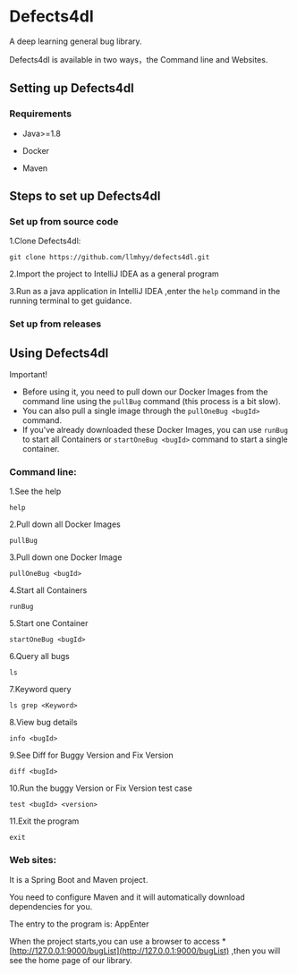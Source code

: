 # Defects4dl
A deep learning general bug library.

Defects4dl is available in two ways，the Command line and Websites.

## Setting up Defects4dl
### Requirements

-  Java>=1.8

-  Docker

-  Maven

## Steps to set up Defects4dl

### Set up from source code

1.Clone Defects4dl:

```
git clone https://github.com/llmhyy/defects4dl.git
```

2.Import  the project  to IntelliJ IDEA as a general program


3.Run as a java application in IntelliJ IDEA ,enter the `help` command in the running terminal to get guidance.

### Set up from releases





## Using Defects4dl

Important!
* Before using it, you need to pull down our Docker Images from the command line using the `pullBug` command (this process is a bit slow).
* You can also pull a single image through the `pullOneBug <bugId>` command.
* If you've already downloaded these Docker Images, you can use `runBug` to start all Containers or `startOneBug <bugId>` command to start a single container.


### Command line:

1.See the help

```
help
```

2.Pull down all Docker Images

```
pullBug
```

3.Pull down one Docker Image

```
pullOneBug <bugId>
```


4.Start all Containers

```
runBug
```

5.Start one Container

```
startOneBug <bugId>
```

6.Query all bugs

```
ls
```

7.Keyword query

```
ls grep <Keyword>
```

8.View bug details

```
info <bugId>
```

9.See Diff for Buggy Version and Fix Version

```
diff <bugId>
```

10.Run the buggy Version or Fix Version test case

```
test <bugId> <version>
```

11.Exit the program

```
exit
```

### Web sites:
It is a Spring Boot and Maven project.


You need to configure Maven and it will automatically download dependencies for you.

The entry to the program is: AppEnter

When the project starts,you can use a browser to access *[http://127.0.0.1:9000/bugList](http://127.0.0.1:9000/bugList) ,then you will see the home page of our library.
